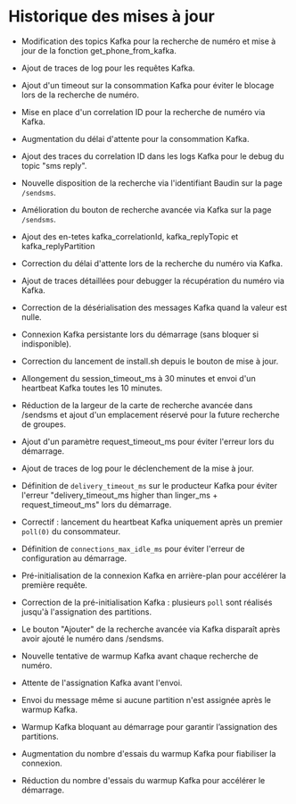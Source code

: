 # Historique des mises à jour

- Modification des topics Kafka pour la recherche de numéro et mise à jour de la fonction get_phone_from_kafka.
- Ajout de traces de log pour les requêtes Kafka.

- Ajout d'un timeout sur la consommation Kafka pour éviter le blocage lors de la recherche de numéro.
- Mise en place d'un correlation ID pour la recherche de numéro via Kafka.
- Augmentation du délai d'attente pour la consommation Kafka.
- Ajout des traces du correlation ID dans les logs Kafka pour le debug du topic "sms reply".
- Nouvelle disposition de la recherche via l'identifiant Baudin sur la page `/sendsms`.
- Amélioration du bouton de recherche avancée via Kafka sur la page `/sendsms`.
- Ajout des en-tetes kafka_correlationId, kafka_replyTopic et kafka_replyPartition
- Correction du délai d'attente lors de la recherche du numéro via Kafka.
- Ajout de traces détaillées pour debugger la récupération du numéro via Kafka.


- Correction de la désérialisation des messages Kafka quand la valeur est nulle.
- Connexion Kafka persistante lors du démarrage (sans bloquer si indisponible).
- Correction du lancement de install.sh depuis le bouton de mise à jour.
- Allongement du session_timeout_ms à 30 minutes et envoi d'un heartbeat Kafka toutes les 10 minutes.
- Réduction de la largeur de la carte de recherche avancée dans /sendsms et ajout d'un emplacement réservé pour la future recherche de groupes.
- Ajout d'un paramètre request_timeout_ms pour éviter l'erreur lors du démarrage.
- Ajout de traces de log pour le déclenchement de la mise à jour.
- Définition de `delivery_timeout_ms` sur le producteur Kafka pour éviter l'erreur "delivery_timeout_ms higher than linger_ms + request_timeout_ms" lors du démarrage.
- Correctif : lancement du heartbeat Kafka uniquement après un premier `poll(0)` du consommateur.
- Définition de `connections_max_idle_ms` pour éviter l'erreur de configuration au démarrage.

- Pré-initialisation de la connexion Kafka en arrière-plan pour accélérer la première requête.
- Correction de la pré-initialisation Kafka : plusieurs `poll` sont réalisés jusqu'à l'assignation des partitions.
- Le bouton "Ajouter" de la recherche avancée via Kafka disparaît après avoir ajouté le numéro dans /sendsms.
- Nouvelle tentative de warmup Kafka avant chaque recherche de numéro.
- Attente de l'assignation Kafka avant l'envoi.
- Envoi du message même si aucune partition n'est assignée après le warmup Kafka.

- Warmup Kafka bloquant au démarrage pour garantir l’assignation des partitions.
- Augmentation du nombre d'essais du warmup Kafka pour fiabiliser la connexion.
- Réduction du nombre d'essais du warmup Kafka pour accélérer le démarrage.
